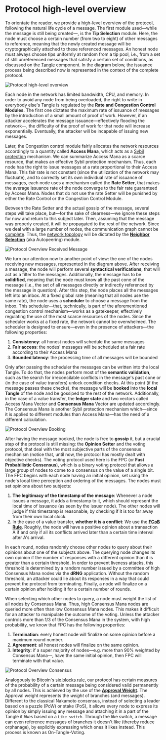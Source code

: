 # Protocol high-level overview

To orientate the reader, we provide a high-level overview of the protocol, following the natural life cycle of a message. The first module used&mdash;while the message is still being created&mdash;, is the **Tip Selection** module. 
Here, the node must choose a certain number (from two to eight) of other messages to reference, meaning that the newly created message will be cryptographically attached to these referenced messages. 
An honest node must always choose tips uniformly at random from a tip pool, i.e., from a set of still unreferenced messages that satisfy a certain set of conditions, as discussed on the [Tangle](tangle.md) component. 
In the diagram below, the issuance process being described now is represented in the context of the complete protocol. 

![Protocol high-level overview](/img/protocol_specification/Protocol_overview_own_message.png "Protocol high-level overview")

Each node in the network has limited bandwidth, CPU, and memory. In order to avoid any node from being overloaded, the right to write in everybody else's Tangle is regulated by the **Rate and Congestion Control Modules**. 
The first one dictates the maximum rate of issuance of messages by the introduction of a small amount of proof of work. 
However, if an attacker accelerates the message issuance&mdash;effectively flooding the network&mdash;, the difficulty of the proof of work for that node will increase exponentially. Eventually, the attacker will be incapable of issuing new messages. 

Later, the Congestion control module fairly allocates the network resources accordingly to a quantity called **Access Mana**, which acts as a [Sybil protection](https://en.wikipedia.org/wiki/Sybil_attack) mechanism. 
We can summarize Access Mana as a scarce resource, that makes an effective Sybil protection mechanism. Thus, each node has the right to issue messages at a rate proportional to their Access Mana. 
This fair rate is not constant (since the utilization of the network may fluctuate), and to correctly set its own individual rate of issuance of messages, each node uses a mechanism called the **Rate Setter**, that makes the average issuance rate of the node converge to the fair rate guaranteed by Access Mana. 
Nodes that do not use the rate Setter will be punished by either the Rate Control or the Congestion Control Module.

Between the Rate Setter and the actual gossip of the message, several steps will take place, but&mdash;for the sake of clearness&mdash;we ignore these steps for now and return to this subject later. 
Then, assuming that the message was properly created, it will be propagated to the rest of the network. 
Since we deal with a large number of nodes, the communication graph cannot be [complete](https://en.wikipedia.org/wiki/Complete_graph). 
Thus, the [network topology](https://en.wikipedia.org/wiki/Network_topology) will be dictated by the [**Neighbor Selection**](autopeering.md) (aka Autopeering) module. 


![Protocol Overview Received Message](/img/protocol_specification/Protocol_overview_received_message.png "Protocol Overview Received Message")

We turn our attention now to another point of view: the one of the nodes receiving new messages, represented in the diagram above. 
After receiving a message, the node will perform several **syntactical verifications**, that will act as a filter to the messages. Additionally, the message has to be **solidified**, meaning that the node must know all the past cone of the message (i.e., the set of all messages directly or indirectly referenced by the message in question). 
After this step, the node places all the messages left into an inbox. At a fixed global rate (meaning that all nodes use the same rate), the node uses a **scheduler** to choose a message from the inbox. 
This scheduler&mdash;that, technically, is part of the aforementioned congestion control mechanism&mdash;works as a gatekeeper, effectively regulating the use of the most scarce resources of the nodes. 
Since the scheduler works at a fixed rate, the network cannot be overwhelmed. The scheduler is designed to ensure&mdash;even in the presence of attackers&mdash;the following properties:

1. **Consistency**: all honest nodes will schedule the same messages
2. **Fair access**: the nodes' messages will be scheduled at a fair rate according to their Access Mana
3. **Bounded latency**: the processing time of all messages will be bounded

Only after passing the scheduler the messages can be written into the local Tangle. To do that, the nodes perform most of the **semantic validation**, such as the search for irreconcilable conflicts in the message's past cone or (in the case of value transfers) unlock condition checks. 
At this point (if the message passes these checks), the message will be **booked** into the **local Tangle** of the node and be gossiped to the rest of the network. 
Additionally, in the case of a value transfer, the **ledger state** and two vectors called Access Mana Vector and **Consensus Mana** Vector are updated accordingly. 
The Consensus Mana is another Sybil protection mechanism which&mdash;since it is applied to different modules than Access Mana&mdash;has the need of a different calculation. 

![Protocol Overview Booking](/img/protocol_specification/Protocol_overview_booking.png "Protocol Overview Booking")

After having the message booked, the node is free to **gossip** it, but a crucial step of the protocol is still missing: the **Opinion Setter** and the voting protocol, that deal with the most subjective parts of the consensus mechanism (notice that, until now, the protocol has mostly dealt with objective checks). 
The voting protocol used here is the FPC (or **Fast Probabilistic Consensus**), which is a binary voting protocol that allows a large group of nodes to come to a consensus on the value of a single bit. 
The FPC begins with each node having an initial opinion, set using the node's local time perception and ordering of the messages. The nodes must set opinions about two subjects: 

1. **The legitimacy of the timestamp of the message**: Whenever a node issues a message, it adds a timestamp to it, which should represent the local time of issuance (as seen by the issuer node). The other nodes will judge if this timestamp is reasonable, by checking if it is too far away from their own local clock.
2. In the case of a value transfer, **whether it is a conflict**: We use the [**FCoB Rule**](consensus_mechanism.md#fcob). Roughly, the node will have a positive opinion about a transaction A if and only if all its conflicts arrived later than a certain time interval after A's arrival. 

In each round, nodes randomly choose other nodes to query about their opinions about one of the subjects above. 
The querying node changes its own opinion if the number of responses with a different opinion than it is greater than a certain threshold. 
In order to prevent liveness attacks, this threshold is determined by a random number issued by a committee of high Consensus Mana nodes via the **dRNG** application. 
Without the random threshold, an attacker could lie about its responses in a way that could prevent the protocol from terminating. Finally, a node will finalize on a certain opinion after holding it for a certain number of rounds. 

When selecting which other nodes to query, a node must weight the list of all nodes by Consensus Mana. 
Thus, high Consensus Mana nodes are queried more often than low Consensus Mana nodes. This makes it difficult for an attacker to manipulate the outcome of the voting. 
Unless the attacker controls more than 1/3 of the Consensus Mana in the system, with high probability, we know that FPC has the following properties:

1. **Termination**: every honest node will finalize on some opinion before a maximum round number.
2. **Agreement**: all honest nodes will finalize on the same opinion.
3. **Integrity**: if a super majority of nodes&mdash;e.g. more than 90% weighted by Consensus Mana&mdash;, have the same initial opinion, then FPC will terminate with that value.

![Protocol Overview Consensus](/img/protocol_specification/Protocol_overview_consensus.png "Protocol Overview Consensus")

Analogously to Bitcoin's [six blocks rule](https://en.bitcoin.it/wiki/Confirmation), our protocol has certain measures of the probability of a certain message being considered valid permanently by all nodes. 
This is achieved by the use of the [**Approval Weight**](consensus_mechanism.md#approval-weight-aw). 
The Approval weight represents the *weight* of branches (and messages). 
Different to the classical Nakamoto consensus, instead of selecting a leader based on a puzzle (PoW) or stake (PoS), it allows every node to express its opinion by simply issuing any message and attaching it in a part of the Tangle it *likes* based on a `Like switch`. Through the like switch, a message can even reference messages of branches it doesn't like (thereby reduce orphanage), by explicitly expressing which ones it likes instead.
This process is known as On-Tangle-Voting.

